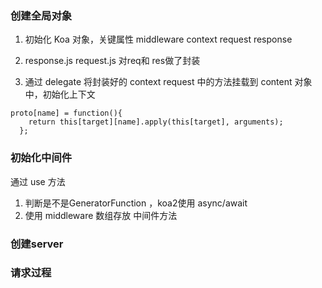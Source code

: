 
### 创建全局对象
1. 初始化 Koa 对象，关键属性 middleware context request response

2. response.js request.js 对req和 res做了封装 

3. 通过 delegate 将封装好的 context request 中的方法挂载到 content 对象中，初始化上下文
```
proto[name] = function(){
    return this[target][name].apply(this[target], arguments);
  };
```

### 初始化中间件
通过 use 方法
1. 判断是不是GeneratorFunction ，koa2使用 async/await
2. 使用 middleware 数组存放 中间件方法


### 创建server


### 请求过程